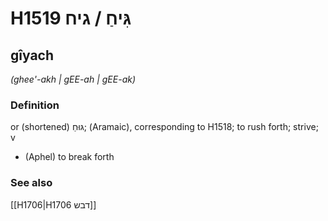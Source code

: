 # H1519 גִּיחַ / גיח

## gîyach

_(ghee'-akh | ɡEE-ah | ɡEE-ak)_

### Definition

or (shortened) גּוּחַ; (Aramaic), corresponding to H1518; to rush forth; strive; v

- (Aphel) to break forth

### See also

[[H1706|H1706 דבש]]
